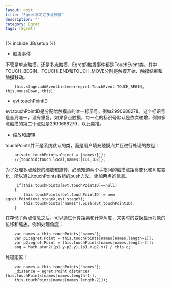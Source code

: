 ```yaml
---
layout: post
title: "Egret学习之多点触摸"
description: ""
category: Egret
tags: [Egret]
---
```

{% include JB/setup %}

 - 触发事件

 不管是单点触摸，还是多点触摸，Egret的触发事件都是TouchEvent类。其中TOUCH_BEGIN、TOUCH_END和TOUCH_MOVE分别是触摸开始、触摸结束和触摸移动。
 
 
        this.stage.addEventListener(egret.TouchEvent.TOUCH_BEGIN, this.mouseDown, this);
 

 - evt.touchPointID

 evt.touchPointID是分配给触摸点的唯一标示号，例如2990688278。这个标识号是全局唯一，没有重复。如果多点触摸，每一点的标识号默认是依次递增，例如多点触摸的第二个点就是2990688279，以此类推。
 
 - 缩放和旋转

 touchPoints并不是系统默认的类，而是用户填充触摸点并且进行处理的数组：
 
        private touchPoints:Object = {names:[]};
        //{touchid:touch local,names:[ID1,ID2]};
        
 为了处理多点触摸的缩放和旋转，必须知道两个手指间的触摸点距离变化和角度变化，所以通过touchPoints数组的push方法，添加两点的信息。
 
 
         if(this.touchPoints[evt.touchPointID]==null)
        {
            this.touchPoints[evt.touchPointID] = new egret.Point(evt.stageX,evt.stageY);
            this.touchPoints["names"].push(evt.touchPointID);
        }
 
 在存储了两点信息之后，可以通过计算距离和计算角度，来实时的变换显示对象的位移和缩放。例如处理角度：
 
        var names = this.touchPoints["names"];
        var p1:egret.Point = this.touchPoints[names[names.length-1]];
        var p2:egret.Point = this.touchPoints[names[names.length-2]];
        ang = Math.atan2((p1.y-p2.y),(p1.x-p2.x)) / this.c;

 处理距离：

        var names = this.touchPoints["names"];
        _distance = egret.Point.distance( this.touchPoints[names[names.length-1]],
        this.touchPoints[names[names.length-2]]);